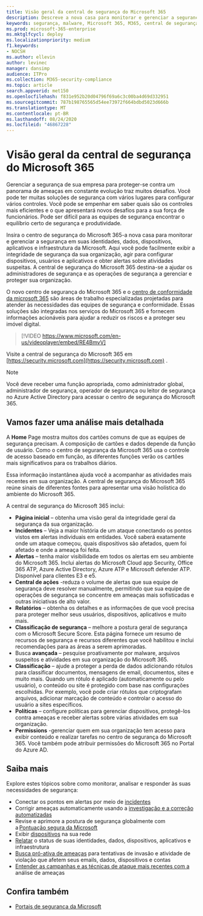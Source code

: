 ```yaml
---
title: Visão geral da central de segurança do Microsoft 365
description: Descreve a nova casa para monitorar e gerenciar a segurança em suas identidades, dados, dispositivos e aplicativos da Microsoft.
keywords: segurança, malware, Microsoft 365, M365, central de segurança, monitor, relatório, identidades, dados, dispositivos, aplicativos
ms.prod: microsoft-365-enterprise
ms.mktglfcycl: deploy
ms.localizationpriority: medium
f1.keywords:
- NOCSH
ms.author: ellevin
author: levinec
manager: dansimp
audience: ITPro
ms.collection: M365-security-compliance
ms.topic: article
search.appverid: met150
ms.openlocfilehash: f831e952b20d04796f69a6c3c00ba4d69d332951
ms.sourcegitcommit: 787b198765565d54ee73972f664bdbd5023d666b
ms.translationtype: MT
ms.contentlocale: pt-BR
ms.lasthandoff: 08/24/2020
ms.locfileid: "46867228"
---
```

# <a name="overview-of-the-microsoft-365-security-center"></a>Visão geral da central de segurança do Microsoft 365

Gerenciar a segurança de sua empresa para proteger-se contra um panorama de ameaças em constante evolução traz muitos desafios. Você pode ter muitas soluções de segurança com vários lugares para configurar vários controles. Você pode se empenhar em saber quais são os controles mais eficientes e o que apresentará novos desafios para a sua força de funcionários. Pode ser difícil para as equipes de segurança encontrar o equilíbrio certo de segurança e produtividade.

Insira o centro de segurança do Microsoft 365-a nova casa para monitorar e gerenciar a segurança em suas identidades, dados, dispositivos, aplicativos e infraestrutura da Microsoft. Aqui você pode facilmente exibir a integridade de segurança da sua organização, agir para configurar dispositivos, usuários e aplicativos e obter alertas sobre atividades suspeitas. A central de segurança do Microsoft 365 destina-se a ajudar os administradores de segurança e as operações de segurança a gerenciar e proteger sua organização.

O novo centro de segurança do Microsoft 365 e o [centro de conformidade da microsoft 365](https://docs.microsoft.com/microsoft-365/compliance/microsoft-365-compliance-center) são áreas de trabalho especializadas projetadas para atender às necessidades das equipes de segurança e conformidade. Essas soluções são integradas nos serviços do Microsoft 365 e fornecem informações acionáveis para ajudar a reduzir os riscos e a proteger seu imóvel digital.

>[!VIDEO https://www.microsoft.com/en-us/videoplayer/embed/RE4BmvV]

Visite a central de segurança do Microsoft 365 em [https://security.microsoft.com](https://security.microsoft.com) . 

> [!NOTE]
> Você deve receber uma função apropriada, como administrador global, administrador de segurança, operador de segurança ou leitor de segurança no Azure Active Directory para acessar o centro de segurança do Microsoft 365.


## <a name="lets-take-a-closer-look"></a>Vamos fazer uma análise mais detalhada

A **Home** Page mostra muitos dos cartões comuns de que as equipes de segurança precisam. A composição de cartões e dados depende da função de usuário. Como o centro de segurança da Microsoft 365 usa o controle de acesso baseado em função, as diferentes funções verão os cartões mais significativos para os trabalhos diários.  

Essa informação instantânea ajuda você a acompanhar as atividades mais recentes em sua organização. A central de segurança do Microsoft 365 reúne sinais de diferentes fontes para apresentar uma visão holística do ambiente do Microsoft 365.

A central de segurança do Microsoft 365 inclui:

* **Página inicial** – obtenha uma visão geral da integridade geral da segurança da sua organização.
* **Incidentes** – Veja a maior história de um ataque conectando os pontos vistos em alertas individuais em entidades. Você saberá exatamente onde um ataque começou, quais dispositivos são afetados, quem foi afetado e onde a ameaça foi feita.
* **Alertas** – tenha maior visibilidade em todos os alertas em seu ambiente do Microsoft 365. Inclui alertas do Microsoft Cloud app Security, Office 365 ATP, Azure Active Directory, Azure ATP e Microsoft defender ATP. Disponível para clientes E3 e e5.  
* **Central de ações** -reduza o volume de alertas que sua equipe de segurança deve resolver manualmente, permitindo que sua equipe de operações de segurança se concentre em ameaças mais sofisticadas e outras iniciativas de alto valor.
* **Relatórios** – obtenha os detalhes e as informações de que você precisa para proteger melhor seus usuários, dispositivos, aplicativos e muito mais.
* **Classificação de segurança** – melhore a postura geral de segurança com o Microsoft Secure Score. Esta página fornece um resumo de recursos de segurança e recursos diferentes que você habilitou e inclui recomendações para as áreas a serem aprimoradas.
* Busca **avançada** – pesquise proativamente por malware, arquivos suspeitos e atividades em sua organização do Microsoft 365.
* **Classificação** – ajude a proteger a perda de dados adicionando rótulos para classificar documentos, mensagens de email, documentos, sites e muito mais. Quando um rótulo é aplicado (automaticamente ou pelo usuário), o conteúdo ou site é protegido com base nas configurações escolhidas. Por exemplo, você pode criar rótulos que criptografam arquivos, adicionar marcação de conteúdo e controlar o acesso do usuário a sites específicos.
* **Políticas** – configure políticas para gerenciar dispositivos, protegê-los contra ameaças e receber alertas sobre várias atividades em sua organização.
* **Permissions** -gerenciar quem em sua organização tem acesso para exibir conteúdo e realizar tarefas no centro de segurança do Microsoft 365. Você também pode atribuir permissões do Microsoft 365 no Portal do Azure AD.

## <a name="learn-more"></a>Saiba mais

Explore estes tópicos sobre como monitorar, analisar e responder às suas necessidades de segurança:

- Conectar os pontos em alertas por meio de [incidentes](incident-queue.md)
- Corrigir ameaças automaticamente usando a [investigação e a correção automatizadas](mtp-autoir.md)
- Revise e aprimore a postura de segurança globalmente com a [Pontuação segura da Microsoft](microsoft-secure-score.md)
- Exibir [dispositivos](device-profile.md) na sua rede
- [Relatar](monitoring-and-reporting.md) o status de suas identidades, dados, dispositivos, aplicativos e infraestrutura
- [Busca pró-ativa de ameaças](advanced-hunting-overview.md) para tentativas de invasão e atividade de violação que afetem seus emails, dados, dispositivos e contas
- [Entender as campanhas e as técnicas de ataque mais recentes com a](latest-attack-campaigns.md) análise de ameaças

## <a name="see-also"></a>Confira também

- [Portais de segurança da Microsoft](portals.md)
